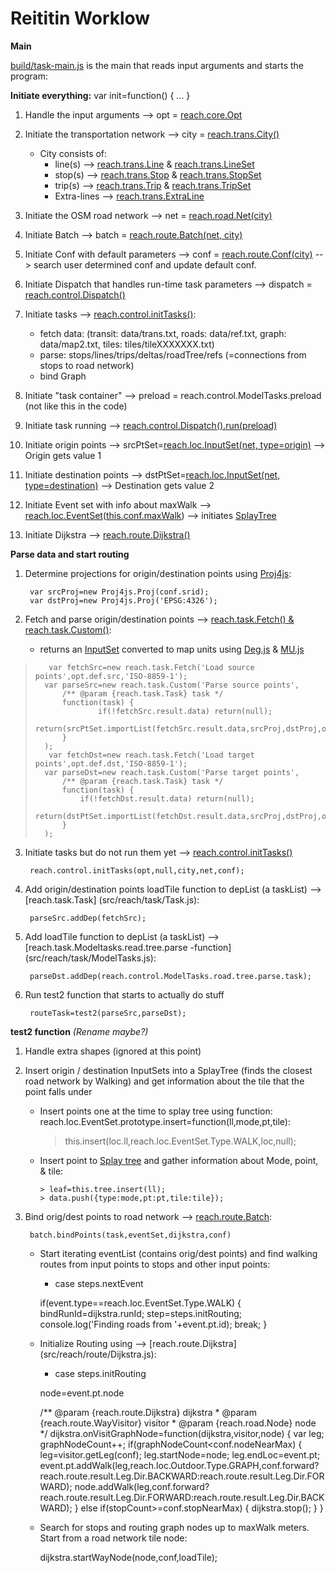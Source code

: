 # Reititin Worklow


**Main**

[build/task-main.js](build/task-main.js) is the main that reads input arguments and starts the program:

**Initiate everything:**
    var init=function() { ... }

1. Handle the input arguments --> opt = [reach.core.Opt](src/reach/core/Opt.js) 
2. Initiate the transportation network --> city = [reach.trans.City()](src/reach/trans/City.js)
    - City consists of:
        - line(s) --> [reach.trans.Line](src/reach/trans/Line.js) & [reach.trans.LineSet](src/reach/trans/LineSet.js) 
        - stop(s) --> [reach.trans.Stop](src/reach/trans/Stop.js) & [reach.trans.StopSet](src/reach/trans/StopSet.js)
        - trip(s) --> [reach.trans.Trip](src/reach/trans/Trip.js) & [reach.trans.TripSet](src/reach/trans/TripSet.js)
        - Extra-lines --> [reach.trans.ExtraLine](src/reach/trans/ExtraLine.js) 
        
3. Initiate the OSM road network --> net = [reach.road.Net(city)](src/reach/road/Net.js)
4. Initiate Batch --> batch = [reach.route.Batch(net, city)](src/reach/route/Batch.js)
5. Initiate Conf with default parameters --> conf = [reach.route.Conf(city)](src/reach/route/Conf.js) --> search user determined conf and update default conf.
6. Initiate Dispatch that handles run-time task parameters --> dispatch = [reach.control.Dispatch()](src/reach/control/Dispatch.js)
7. Initiate tasks --> [reach.control.initTasks()](src/reach/control/ModelTasks.js):
   - fetch data: (transit: data/trans.txt, roads: data/ref.txt, graph: data/map2.txt, tiles: tiles/tileXXXXXXX.txt) 
   - parse: stops/lines/trips/deltas/roadTree/refs (=connections from stops to road network)
   - bind Graph
    
8. Initiate "task container" --> preload = reach.control.ModelTasks.preload (not like this in the code)
9. Initiate task running --> [reach.control.Dispatch().run(preload)](src/reach/control/Dispatch.js)
10. Initiate origin points --> srcPtSet=[reach.loc.InputSet(net, type=origin)](src/reach/loc/InputSet.js) --> Origin gets value 1
11. Initiate destination points --> dstPtSet=[reach.loc.InputSet(net, type=destination)](src/reach/loc/InputSet.js) --> Destination gets value 2
12. Initiate Event set with info about maxWalk --> [reach.loc.EventSet](src/reach/loc/EventSet.js)([this.conf.maxWalk]((src/reach/route/Conf.js))) --> initiates [SplayTree](https://en.wikipedia.org/wiki/Splay_tree) 
13. Initiate Dijkstra --> [reach.route.Dijkstra()](src/reach/route/Dijkstra.js)

**Parse data and start routing**

1. Determine projections for origin/destination points using [Proj4js](build/proj4js-compressed.js):
        
        var srcProj=new Proj4js.Proj(conf.srid);
	    var dstProj=new Proj4js.Proj('EPSG:4326');
	
2. Fetch and parse origin/destination points --> [reach.task.Fetch() & reach.task.Custom()](src/reach/task/Fetch.js):
    - returns an [InputSet](src/reach/loc/InputSet.js) converted to map units using [Deg.js](src/reach/Deg.js) & [MU.js](src/reach/MU.js)         

        
>        var fetchSrc=new reach.task.Fetch('Load source points',opt.def.src,'ISO-8859-1');
>	    var parseSrc=new reach.task.Custom('Parse source points',
>		    /** @param {reach.task.Task} task */
>		    function(task) {
>       			if(!fetchSrc.result.data) return(null);
>	    		return(srcPtSet.importList(fetchSrc.result.data,srcProj,dstProj,opt.def.src));
>    		}
>    	);
>        var fetchDst=new reach.task.Fetch('Load target points',opt.def.dst,'ISO-8859-1');
>    	var parseDst=new reach.task.Custom('Parse target points',
>    		/** @param {reach.task.Task} task */
>    		function(task) {
>    			if(!fetchDst.result.data) return(null);
>    			return(dstPtSet.importList(fetchDst.result.data,srcProj,dstProj,opt.def.dst));
>    		}
>    	);
		
3. Initiate tasks but do not run them yet --> [reach.control.initTasks()](src/reach/control/ModelTasks.js)

        reach.control.initTasks(opt,null,city,net,conf);

4. Add origin/destination points loadTile function to depList (a taskList) --> [reach.task.Task] (src/reach/task/Task.js):
 
        parseSrc.addDep(fetchSrc);
		
5. Add loadTile function to depList (a taskList) --> [reach.task.Modeltasks.read.tree.parse -function] (src/reach/task/ModelTasks.js):		

		parseDst.addDep(reach.control.ModelTasks.road.tree.parse.task);
		
6. Run test2 function that starts to actually do stuff

        routeTask=test2(parseSrc,parseDst);
        
**test2 function**
*(Rename maybe?)*

1. Handle extra shapes (ignored at this point)

2. Insert origin / destination InputSets into a SplayTree (finds the closest road network by Walking) and get information about the tile that the point falls under
    - Insert points one at the time to splay tree using function: reach.loc.EventSet.prototype.insert=function(ll,mode,pt,tile):
    
         > this.insert(loc.ll,reach.loc.EventSet.Type.WALK,loc,null);
         
    - Insert point to [Splay tree](src/reach/data/SplayTree.js) and gather information about Mode, point, & tile:
            
          > leaf=this.tree.insert(ll);
          > data.push({type:mode,pt:pt,tile:tile});
          
3. Bind orig/dest points to road network --> [reach.route.Batch](src/reach/route/Batch.js):
        
        batch.bindPoints(task,eventSet,dijkstra,conf)
        
    - Start iterating eventList (contains orig/dest points) and find walking routes from input points to stops and other input points:
        - case steps.nextEvent 
        
        if(event.type==reach.loc.EventSet.Type.WALK) {
					bindRunId=dijkstra.runId;
					step=steps.initRouting;
					console.log('Finding roads from '+event.pt.id);
					break;
				}
        
        
    - Initialize Routing using --> [reach.route.Dijkstra] (src/reach/route/Dijkstra.js):
        - case steps.initRouting
      
        node=event.pt.node
        
        /** @param {reach.route.Dijkstra} dijkstra
    	  * @param {reach.route.WayVisitor} visitor
		  * @param {reach.road.Node} node */
					dijkstra.onVisitGraphNode=function(dijkstra,visitor,node) {
						var leg;
						graphNodeCount++;
						if(graphNodeCount<conf.nodeNearMax) {
							leg=visitor.getLeg(conf);
							leg.startNode=node;
							leg.endLoc=event.pt;
							event.pt.addWalk(leg,reach.loc.Outdoor.Type.GRAPH,conf.forward?reach.route.result.Leg.Dir.BACKWARD:reach.route.result.Leg.Dir.FORWARD);
							node.addWalk(leg,conf.forward?reach.route.result.Leg.Dir.FORWARD:reach.route.result.Leg.Dir.BACKWARD);
						} else if(stopCount>=conf.stopNearMax) {
							dijkstra.stop();
						}
					}
        
    
    - Search for stops and routing graph nodes up to maxWalk meters. Start from a road network tile node:
        
        dijkstra.startWayNode(node,conf,loadTile);
        
    

